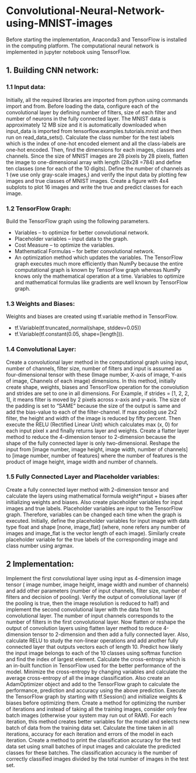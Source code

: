 # Convolutional-Neural-Network-using-MNIST-images

Before starting the implementation, Anaconda3 and TensorFlow is installed in the computing platform. The computational neural network is implemented in jupyter notebook using TensorFlow.
## 1. Building CNN network:

### 1.1 Input data:
Initially, all the required libraries are imported from python using commands import and from. Before loading the data, configure each of the convolutional layer by defining number of filters, size of each filter and number of neurons in the fully connected layer. The MNIST data is approximately 12 MB size and it is automatically downloaded when input_data is imported from tensorflow.examples.tutorials.mnist and then run on read_data_sets(). Calculate the class number for the test labels which is the index of one-hot encoded element and all the class-labels are one-hot encoded. Then, find the dimensions for each images, classes and channels. Since the size of MNIST images are 28 pixels by 28 pixels, flatten the image to one-dimensional array with length (28x28 =784) and define ten classes (one for each of the 10 digits). Define the number of channels as 1 (we use only gray-scale images,) and verify the input data by plotting few images and true classes of MNIST images. Create a figure with 4x4 subplots to plot 16 images and write the true and predict classes for each image.

### 1.2 TensorFlow Graph:
Build the TensorFlow graph using the following parameters.
* Variables – to optimize for better convolutional network.
* Placeholder variables – input data to the graph.
* Cost Measure – to optimize the variables.
* Mathematical Formulas – for better convolutional network.
* An optimization method which updates the variables.
         The TensorFlow graph executes much more efficiently than NumPy because the entire computational graph is known by TensorFlow graph whereas NumPy knows only the mathematical operation at a time. Variables to optimize and mathematical formulas like gradients are well known by TensorFlow graph.

### 1.3 Weights and Biases:
Weights and biases are created using tf.variable method in TensorFlow.
* tf.Variable(tf.truncated_normal(shape, stddev=0.05))
* tf.Variable(tf.constant(0.05, shape=[length])).

### 1.4 Convolutional Layer:
Create a convolutional layer method in the computational graph using input, number of channels, filter size, number of filters and input is assumed as four-dimensional tensor with these (Image number, X-axis of image, Y-axis of image, Channels of each image) dimensions. In this method, initially create shape, weights, biases and TensorFlow operation for the convolution and strides are set to one in all dimensions. For Example, if strides = [1, 2, 2, 1], it means filter is moved by 2 pixels across x-axis and y-axis. The size of the padding is set to “SAME” because the size of the output is same and add the bias-value to each of the filter-channel. If max pooling use 2x2 filter, the height and width of the image is reduced by fifty percent. Then execute the RELU (Rectified Linear Unit) which calculates max (x, 0) for each input pixel x and finally returns layer and weights. Create a flatter layer method to reduce the 4-dimension tensor to 2-dimension because the shape of the fully connected layer is only two-dimensional. Reshape the input from [image number, image height, image width, number of channels] to [image number, number of features] where the number of features is the product of image height, image width and number of channels.

### 1.5 Fully Connected Layer and Placeholder variables:
Create a fully connected layer method with 2-dimension tensor and calculate the layers using mathematical formula weight*input + biases after initializing weights and biases. Also create placeholder variables for input images and true labels. Placeholder variables are input to the TensorFlow graph. Therefore, variables can be changed each time when the graph is executed. Initially, define the placeholder variables for input image with data type float and shape [none, image_flat] (where, none refers any number of images and image_flat is the vector length of each image). Similarly create placeholder variable for the true labels of the corresponding image and class number using argmax.

## 2 Implementation:
Implement the first convolutional layer using input as 4-dimension image tensor ( image number, image height, image width and number of channels) and add other parameters (number of input channels, filter size, number of filters and decision of pooling). Verify the output of convolutional layer (if the pooling is true, then the image resolution is reduced to half) and implement the second convolutional layer with the data from 1st convolutional layer. The number of input channels corresponds to the number of filters in the first convolutional layer. Now flatten or reshape the output of convolution layers using flatten layer method to reduce 4-dimension tensor to 2-dimension and then add a fully connected layer. Also, calculate RELU to study the non-linear operations and add another fully connected layer that outputs vectors each of length 10. Predict how likely the input image belongs to each of the 10 classes using softmax function and find the index of largest element. Calculate the cross-entropy which is an in-built function in TensorFlow used for the better performance of the model. Minimize the cross-entropy by changing variables and calculate the average cross-entropy of all the image classification. Also create an AdamOptimizer object and add to the TensorFlow graph to calculate the performance, prediction and accuracy using the above prediction. Execute the TensorFlow graph by starting with tf.Session() and initialize weights & biases before optimizing them. Create a method for optimizing the number of iterations and instead of taking all the training images, consider only few batch images (otherwise your system may run out of RAM). For each iteration, this method creates better variables for the model and selects new batch of data from the training data set. Calculate the time taken in all iterations, accuracy for each iteration and errors of the model in each iteration. Create a method to print the classification accuracy for the test data set using small batches of input images and calculate the predicted classes for these batches. The classification accuracy is the number of correctly classified images divided by the total number of images in the test set.

